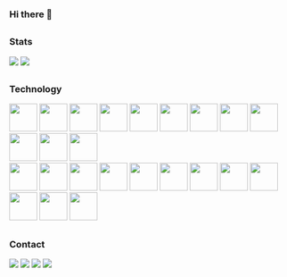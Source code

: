 ### Hi there 👋

##

<h3>Stats</h3>
<div>
  <a href="https://github.com/igorwanbarros"><img src="https://github-readme-stats.vercel.app/api?username=igorwanbarros&show_icons=true&theme=github_dark" /></a>
  <a href="https://github.com/igorwanbarros"><img src="https://github-readme-stats.vercel.app/api/top-langs/?username=igorwanbarros&layout=compact&theme=github_dark" /></a>
</div>

##

<h3>Technology</h3>

<div>
  <img src="https://cdn.jsdelivr.net/gh/devicons/devicon/icons/php/php-original.svg" height="50px" />
  <img src="https://cdn.jsdelivr.net/gh/devicons/devicon/icons/html5/html5-original.svg" height="50px" />
  <img src="https://cdn.jsdelivr.net/gh/devicons/devicon/icons/css3/css3-original-wordmark.svg" height="50px" />
  <img src="https://cdn.jsdelivr.net/gh/devicons/devicon/icons/symfony/symfony-original.svg" height="50px" />
  <img src="https://cdn.jsdelivr.net/gh/devicons/devicon/icons/laravel/laravel-plain.svg" height="50px" />
  <img src="https://cdn.jsdelivr.net/gh/devicons/devicon/icons/cakephp/cakephp-original.svg" height="50px" />
  <img src="https://cdn.jsdelivr.net/gh/devicons/devicon/icons/zend/zend-plain.svg" height="50px" />
  <img src="https://cdn.jsdelivr.net/gh/devicons/devicon/icons/apache/apache-original-wordmark.svg" height="50px" />
  <img src="https://cdn.jsdelivr.net/gh/devicons/devicon/icons/nginx/nginx-original.svg" height="50px" />
  <img src="https://cdn.jsdelivr.net/gh/devicons/devicon/icons/composer/composer-original.svg" height="50px" />
  <img src="https://cdn.jsdelivr.net/gh/devicons/devicon/icons/docker/docker-original-wordmark.svg" height="50px" />
  <img src="https://cdn.jsdelivr.net/gh/devicons/devicon/icons/kubernetes/kubernetes-plain.svg" height="50px" />

  <br>

  <img src="https://cdn.jsdelivr.net/gh/devicons/devicon/icons/gitlab/gitlab-original.svg" height="50px" />
  <img src="https://cdn.jsdelivr.net/gh/devicons/devicon/icons/javascript/javascript-original.svg" height="50px" />
  <img src="https://cdn.jsdelivr.net/gh/devicons/devicon/icons/typescript/typescript-original.svg" height="50px" />
  <img src="https://cdn.jsdelivr.net/gh/devicons/devicon/icons/vuejs/vuejs-original.svg" height="50px" />
  <img src="https://cdn.jsdelivr.net/gh/devicons/devicon/icons/react/react-original.svg" height="50px" />
  <img src="https://cdn.jsdelivr.net/gh/devicons/devicon/icons/nodejs/nodejs-original-wordmark.svg" height="50px" />
  <img src="https://cdn.jsdelivr.net/gh/devicons/devicon/icons/jest/jest-plain.svg" height="50px" />
  <img src="https://cdn.jsdelivr.net/gh/devicons/devicon/icons/npm/npm-original-wordmark.svg" height="50px" />
  <img src="https://cdn.jsdelivr.net/gh/devicons/devicon/icons/linux/linux-plain.svg" height="50px" />
  <img src="https://cdn.jsdelivr.net/gh/devicons/devicon/icons/postgresql/postgresql-original.svg" height="50px" />
  <img src="https://cdn.jsdelivr.net/gh/devicons/devicon/icons/mysql/mysql-original.svg" height="50px" />
  <img src="https://cdn.jsdelivr.net/gh/devicons/devicon/icons/azure/azure-original.svg" height="50px" />
</div>

##

<h3>Contact</h3>

<div>
  <a href="https://gitlab.com/igorwanbarros"><img src="https://img.shields.io/badge/GitLab-330F63?style=for-the-badge&logo=gitlab&logoColor=white" /></a>
  <a href="https://www.linkedin.com/in/igor-wanderley-barros-2b48b6128"><img src="https://img.shields.io/badge/LinkedIn-0077B5?style=for-the-badge&logo=linkedin&logoColor=white" /></a>
  <a href="mailto:igorwanbarros@gmail.com"><img src="https://img.shields.io/badge/Gmail-D14836?style=for-the-badge&logo=gmail&logoColor=white" /></a>
  <a href="https://www.instagram.com/igorwanbarros"><img src="https://img.shields.io/badge/Instagram-E4405F?style=for-the-badge&logo=instagram&logoColor=white" /></a>
</div>
